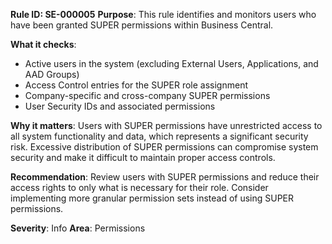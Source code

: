 **Rule ID: SE-000005**
**Purpose**: This rule identifies and monitors users who have been granted SUPER permissions within Business Central.

**What it checks**:
- Active users in the system (excluding External Users, Applications, and AAD Groups)
- Access Control entries for the SUPER role assignment
- Company-specific and cross-company SUPER permissions
- User Security IDs and associated permissions

**Why it matters**: Users with SUPER permissions have unrestricted access to all system functionality and data, which represents a significant security risk. Excessive distribution of SUPER permissions can compromise system security and make it difficult to maintain proper access controls.

**Recommendation**: Review users with SUPER permissions and reduce their access rights to only what is necessary for their role. Consider implementing more granular permission sets instead of using SUPER permissions.

**Severity**: Info
**Area**: Permissions